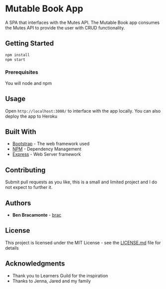 # Mutable Book App

A SPA that interfaces with the Mutes API. The Mutable Book app consumes the Mutes API to provide the user with CRUD functionality.

## Getting Started

```bash
npm install
npm start
```

### Prerequisites

You will node and npm

## Usage

Open `http://localhost:3000/` to interface with the app locally. You can also deploy the app to Heroku

## Built With

* [Bootstrap](https://getbootstrap.com/) - The web framework used
* [NPM](https://www.npmjs.com/) - Dependency Management
* [Express](http://expressjs.com/) - Web Server framework

## Contributing

Submit pull requests as you like, this is a small and limited project and I do not expect to further it.

## Authors

* **Ben Bracamonte** - [brac](https://github.com/brac)

## License

This project is licensed under the MIT License - see the [LICENSE.md](LICENSE.md) file for details

## Acknowledgments

* Thank you to Learners Guild for the inspiration
* Thanks to Jenna, Jared and my family